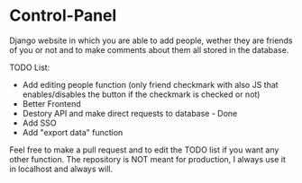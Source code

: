 # Control-Panel
Django website in which you are able to add people, wether they are friends of you or not and to make comments about them all stored in the database. 

TODO List:

- Add editing people function (only friend checkmark with also JS that enables/disables the button if the checkmark is checked or not)
- Better Frontend
- Destory API and make direct requests to database - Done
- Add SSO
- Add "export data" function


Feel free to make a pull request and to edit the TODO list if you want any other function. The repository is NOT meant for production, I always use it in localhost and always will.
